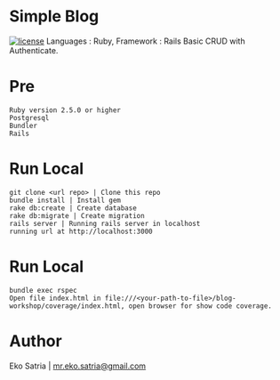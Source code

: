 # Simple Blog
 [![license](https://img.shields.io/github/license/mashape/apistatus.svg)]() 
Languages : Ruby, Framework : Rails
Basic CRUD with Authenticate.  

# Pre
    Ruby version 2.5.0 or higher
    Postgresql
    Bundler
    Rails

# Run Local
  
    git clone <url repo> | Clone this repo
    bundle install | Install gem
    rake db:create | Create database
    rake db:migrate | Create migration
    rails server | Running rails server in localhost
    running url at http://localhost:3000

# Run Local
  
  
    bundle exec rspec
    Open file index.html in file:///<your-path-to-file>/blog-workshop/coverage/index.html, open browser for show code coverage.


# Author
Eko Satria | mr.eko.satria@gmail.com
